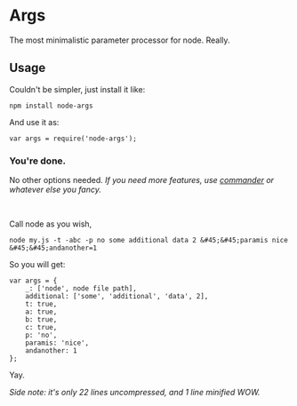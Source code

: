 # Args
The most minimalistic parameter processor for node.
Really.

## Usage
Couldn't be simpler, just install it like:
```
npm install node-args
```

And use it as:
```
var args = require('node-args');
```

 
### You're done.
No other options needed. *If you need more features, use [commander](https://www.npmjs.com/package/commander) or whatever else you fancy.*

&nbsp;&nbsp;

Call node as you wish,
```
node my.js -t -abc -p no some additional data 2 &#45;&#45;paramis nice &#45;&#45;andanother=1
```

So you will get:
```
var args = {
    _: ['node', node file path],
    additional: ['some', 'additional', 'data', 2],
    t: true,
    a: true,
    b: true,
    c: true,
    p: 'no',
    paramis: 'nice',
    andanother: 1
};
```

Yay.

*Side note: it's only 22 lines uncompressed, and 1 line minified WOW.*
